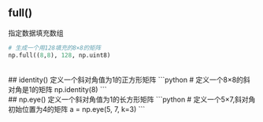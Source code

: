 ## full()
指定数据填充数组
```python
# 生成一个用128填充的8×8的矩阵
np.full((8,8), 128, np.uint8)
```
<br>
## identity()
定义一个斜对角值为1的正方形矩阵
```python
# 定义一个8×8的斜对角是1的矩阵
np.identity(8)
```
<br>
## np.eye()
定义一个斜对角值为1的长方形矩阵
```python
# 定义一个5×7,斜对角初始位置为4的矩阵
a = np.eye(5, 7, k=3)
```
<br>
